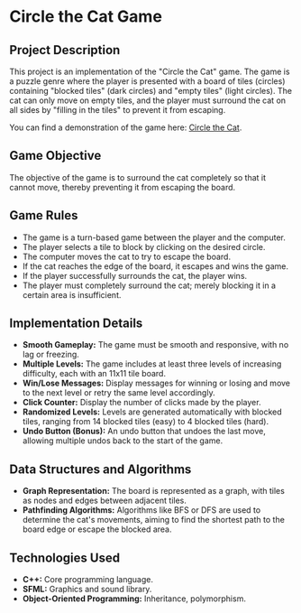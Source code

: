 
# Circle the Cat Game

## Project Description
This project is an implementation of the "Circle the Cat" game. The game is a puzzle genre where the player is presented with a board of tiles (circles) containing "blocked tiles" (dark circles) and "empty tiles" (light circles). The cat can only move on empty tiles, and the player must surround the cat on all sides by "filling in the tiles" to prevent it from escaping.

You can find a demonstration of the game here: [Circle the Cat](https://www.crazygames.com/game/circle-the-cat).

## Game Objective
The objective of the game is to surround the cat completely so that it cannot move, thereby preventing it from escaping the board.

## Game Rules
- The game is a turn-based game between the player and the computer.
- The player selects a tile to block by clicking on the desired circle.
- The computer moves the cat to try to escape the board.
- If the cat reaches the edge of the board, it escapes and wins the game.
- If the player successfully surrounds the cat, the player wins.
- The player must completely surround the cat; merely blocking it in a certain area is insufficient.

## Implementation Details
- **Smooth Gameplay:** The game must be smooth and responsive, with no lag or freezing.
- **Multiple Levels:** The game includes at least three levels of increasing difficulty, each with an 11x11 tile board.
- **Win/Lose Messages:** Display messages for winning or losing and move to the next level or retry the same level accordingly.
- **Click Counter:** Display the number of clicks made by the player.
- **Randomized Levels:** Levels are generated automatically with blocked tiles, ranging from 14 blocked tiles (easy) to 4 blocked tiles (hard).
- **Undo Button (Bonus):** An undo button that undoes the last move, allowing multiple undos back to the start of the game.

## Data Structures and Algorithms
- **Graph Representation:** The board is represented as a graph, with tiles as nodes and edges between adjacent tiles.
- **Pathfinding Algorithms:** Algorithms like BFS or DFS are used to determine the cat's movements, aiming to find the shortest path to the board edge or escape the blocked area.

## Technologies Used
- **C++:** Core programming language.
- **SFML:** Graphics and sound library.
- **Object-Oriented Programming:** Inheritance, polymorphism.
